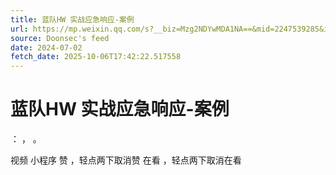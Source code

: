 ```yaml
---
title: 蓝队HW 实战应急响应-案例
url: https://mp.weixin.qq.com/s?__biz=Mzg2NDYwMDA1NA==&mid=2247539285&idx=1&sn=da18f37b6763ce9a7bccaf19fa5a902b
source: Doonsec's feed
date: 2024-07-02
fetch_date: 2025-10-06T17:42:22.517558
---
```


# 蓝队HW 实战应急响应-案例

：
，
。

视频
小程序
赞
，轻点两下取消赞
在看
，轻点两下取消在看